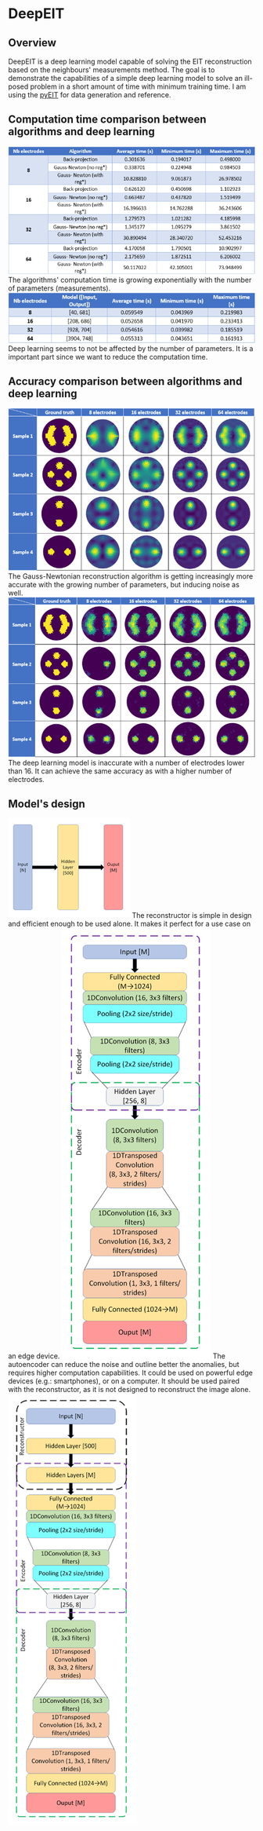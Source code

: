 # DeepEIT

## Overview
DeepEIT is a deep learning model capable of solving the EIT reconstruction based on the neighbours' measurements method.
The goal is to demonstrate the capabilities of a simple deep learning model to solve an ill-posed problem in a short 
amount of time with minimum training time.
I am using the [pyEIT](https://github.com/liubenyuan/pyEIT) for data generation and reference.

## Computation time comparison between algorithms and deep learning
![Algorithms' computation time](images/algorithms_time.png)
The algorithms' computation time is growing exponentially with the number of parameters (measurements).
![Deep learning models' computation time](images/models_time.png)
Deep learning seems to not be affected by the number of parameters. It is a important part since we want to reduce the computation time.

## Accuracy comparison between algorithms and deep learning
![Gauss-Newton's accuracy](images/gauss_newton_accuracy.png)
The Gauss-Newtonian reconstruction algorithm is getting increasingly more accurate with the growing number of parameters, but inducing noise as well.
![Deep learning's accuracy](images/models_accuracy.png)
The deep learning model is inaccurate with a number of electrodes lower than 16. It can achieve the same accuracy as with a higher number of electrodes.

## Model's design
![Reconstructor](images/reconstructor.png)
The reconstructor is simple in design and efficient enough to be used alone. It makes it perfect for a use case on an edge device.
![Autoencoder](images/autoencoder.png)
The autoencoder can reduce the noise and outline better the anomalies, but requires higher computation capabilities. It could be used on 
powerful edge devices (e.g.: smartphones), or on a computer. It should be used paired with the reconstructor, as it is not designed to reconstruct the image alone.
![Full model](images/full_model.png)

